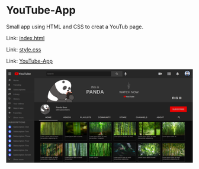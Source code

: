 # YouTube-App

Small app using HTML and CSS to creat a YouTub page.

Link: [index.html](https://github.com/rubenSinzig/youTubeApp/blob/main/index.html)

Link: [style.css](https://github.com/rubenSinzig/youTubeApp/blob/main/css/style.css)

Link: [YouTube-App](https://rubensinzig.github.io/youTubeApp/)

![](https://github.com/rubenSinzig/youTubeApp/blob/main/img/ScreenshotYTapp.png)
